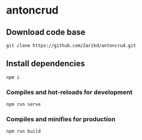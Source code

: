 # antoncrud

## Download code base
```
git clone https://github.com/Zarikd/antoncrud.git
```

## Install dependencies
```
npm i
```

### Compiles and hot-reloads for development
```
npm run serve
```

### Compiles and minifies for production
```
npm run build
```
